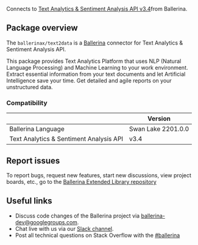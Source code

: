 Connects to [Text Analytics & Sentiment Analysis API v3.4](http://api.text2data.com/swagger/ui/index#/)from Ballerina.

## Package overview

The `ballerinax/text2data` is a [Ballerina](https://ballerina.io/) connector for Text Analytics & Sentiment Analysis API.

This package provides Text Analytics Platform that uses NLP (Natural Language Processing) and Machine Learning to your work environment. Extract essential information from your text documents and let Artificial Intelligence save your time. Get detailed and agile reports on your unstructured data.


### Compatibility
|                                               | Version                   |
|-----------------------------------------------|---------------------------|
| Ballerina Language                            | Swan Lake 2201.0.0          |
| Text Analytics & Sentiment Analysis API       | v3.4                      |

## Report issues
To report bugs, request new features, start new discussions, view project boards, etc., go to the [Ballerina Extended Library repository](https://github.com/ballerina-platform/ballerina-extended-library)

## Useful links
- Discuss code changes of the Ballerina project via [ballerina-dev@googlegroups.com](mailto:ballerina-dev@googlegroups.com).
- Chat live with us via our [Slack channel](https://ballerina.io/community/slack/).
- Post all technical questions on Stack Overflow with the [#ballerina](https://stackoverflow.com/questions/tagged/ballerina)
